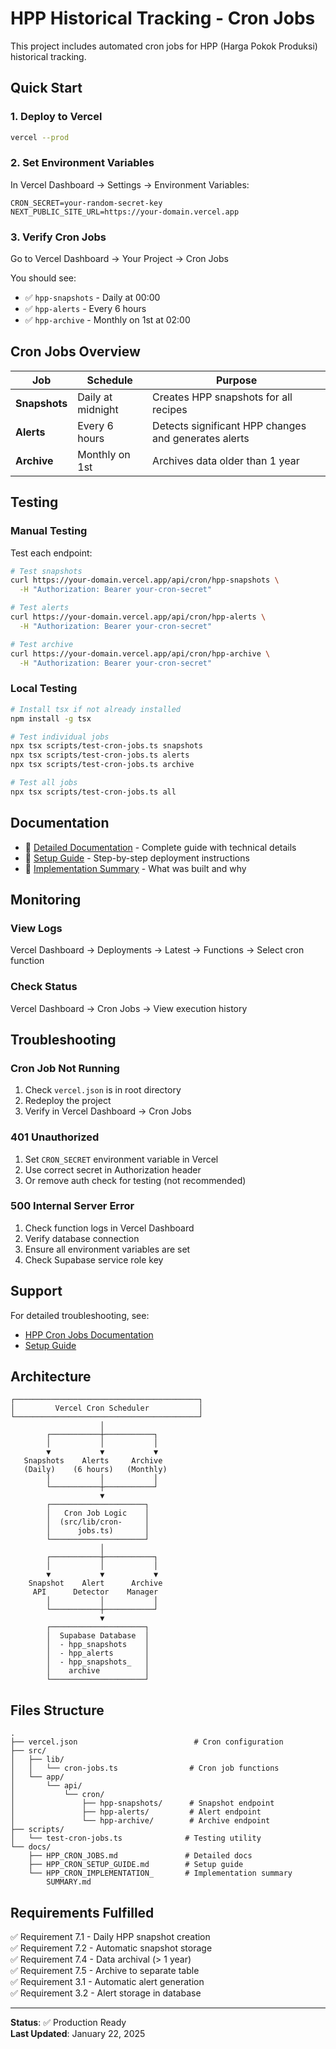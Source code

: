 # HPP Historical Tracking - Cron Jobs

This project includes automated cron jobs for HPP (Harga Pokok Produksi) historical tracking.

## Quick Start

### 1. Deploy to Vercel

```bash
vercel --prod
```

### 2. Set Environment Variables

In Vercel Dashboard → Settings → Environment Variables:

```env
CRON_SECRET=your-random-secret-key
NEXT_PUBLIC_SITE_URL=https://your-domain.vercel.app
```

### 3. Verify Cron Jobs

Go to Vercel Dashboard → Your Project → Cron Jobs

You should see:
- ✅ `hpp-snapshots` - Daily at 00:00
- ✅ `hpp-alerts` - Every 6 hours  
- ✅ `hpp-archive` - Monthly on 1st at 02:00

## Cron Jobs Overview

| Job | Schedule | Purpose |
|-----|----------|---------|
| **Snapshots** | Daily at midnight | Creates HPP snapshots for all recipes |
| **Alerts** | Every 6 hours | Detects significant HPP changes and generates alerts |
| **Archive** | Monthly on 1st | Archives data older than 1 year |

## Testing

### Manual Testing

Test each endpoint:

```bash
# Test snapshots
curl https://your-domain.vercel.app/api/cron/hpp-snapshots \
  -H "Authorization: Bearer your-cron-secret"

# Test alerts
curl https://your-domain.vercel.app/api/cron/hpp-alerts \
  -H "Authorization: Bearer your-cron-secret"

# Test archive
curl https://your-domain.vercel.app/api/cron/hpp-archive \
  -H "Authorization: Bearer your-cron-secret"
```

### Local Testing

```bash
# Install tsx if not already installed
npm install -g tsx

# Test individual jobs
npx tsx scripts/test-cron-jobs.ts snapshots
npx tsx scripts/test-cron-jobs.ts alerts
npx tsx scripts/test-cron-jobs.ts archive

# Test all jobs
npx tsx scripts/test-cron-jobs.ts all
```

## Documentation

- 📖 [Detailed Documentation](docs/HPP_CRON_JOBS.md) - Complete guide with technical details
- 🚀 [Setup Guide](docs/HPP_CRON_SETUP_GUIDE.md) - Step-by-step deployment instructions
- 📝 [Implementation Summary](docs/HPP_CRON_IMPLEMENTATION_SUMMARY.md) - What was built and why

## Monitoring

### View Logs

Vercel Dashboard → Deployments → Latest → Functions → Select cron function

### Check Status

Vercel Dashboard → Cron Jobs → View execution history

## Troubleshooting

### Cron Job Not Running

1. Check `vercel.json` is in root directory
2. Redeploy the project
3. Verify in Vercel Dashboard → Cron Jobs

### 401 Unauthorized

1. Set `CRON_SECRET` environment variable in Vercel
2. Use correct secret in Authorization header
3. Or remove auth check for testing (not recommended)

### 500 Internal Server Error

1. Check function logs in Vercel Dashboard
2. Verify database connection
3. Ensure all environment variables are set
4. Check Supabase service role key

## Support

For detailed troubleshooting, see:
- [HPP Cron Jobs Documentation](docs/HPP_CRON_JOBS.md)
- [Setup Guide](docs/HPP_CRON_SETUP_GUIDE.md)

## Architecture

```
┌─────────────────────────────────────────┐
│         Vercel Cron Scheduler           │
└─────────────────────────────────────────┘
                    │
        ┌───────────┼───────────┐
        │           │           │
        ▼           ▼           ▼
   Snapshots    Alerts     Archive
   (Daily)    (6 hours)   (Monthly)
        │           │           │
        └───────────┼───────────┘
                    ▼
        ┌─────────────────────┐
        │   Cron Job Logic    │
        │  (src/lib/cron-     │
        │      jobs.ts)       │
        └─────────────────────┘
                    │
        ┌───────────┼───────────┐
        │           │           │
        ▼           ▼           ▼
    Snapshot    Alert      Archive
     API      Detector    Manager
        │           │           │
        └───────────┼───────────┘
                    ▼
        ┌─────────────────────┐
        │  Supabase Database  │
        │  - hpp_snapshots    │
        │  - hpp_alerts       │
        │  - hpp_snapshots_   │
        │    archive          │
        └─────────────────────┘
```

## Files Structure

```
.
├── vercel.json                          # Cron configuration
├── src/
│   ├── lib/
│   │   └── cron-jobs.ts                # Cron job functions
│   └── app/
│       └── api/
│           └── cron/
│               ├── hpp-snapshots/      # Snapshot endpoint
│               ├── hpp-alerts/         # Alert endpoint
│               └── hpp-archive/        # Archive endpoint
├── scripts/
│   └── test-cron-jobs.ts              # Testing utility
└── docs/
    ├── HPP_CRON_JOBS.md               # Detailed docs
    ├── HPP_CRON_SETUP_GUIDE.md        # Setup guide
    └── HPP_CRON_IMPLEMENTATION_       # Implementation summary
        SUMMARY.md
```

## Requirements Fulfilled

✅ Requirement 7.1 - Daily HPP snapshot creation  
✅ Requirement 7.2 - Automatic snapshot storage  
✅ Requirement 7.4 - Data archival (> 1 year)  
✅ Requirement 7.5 - Archive to separate table  
✅ Requirement 3.1 - Automatic alert generation  
✅ Requirement 3.2 - Alert storage in database  

---

**Status**: ✅ Production Ready  
**Last Updated**: January 22, 2025
